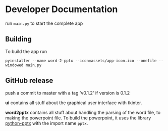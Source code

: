 # Developer Documentation
run `main.py` to start the complete app

## Building
To build the app run
```shell
pyinstaller --name word-2-pptx --icon=assets/app-icon.ico --onefile --windowed main.py
```

## GitHub release
push a commit to master with a tag 'v0.1.2' if version is 0.1.2 

**ui** contains all stuff about the graphical user interface with tkinter.

**word2pptx** contains all stuff about handling the parsing of the word file, to making the powerpoint file. To build the powerpoint, it uses the library [python-pptx](https://github.com/scanny/python-pptx) with the import name `pptx`.
